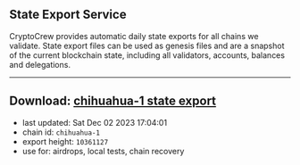 ## State Export Service
CryptoCrew provides automatic daily state exports for all chains we validate. State export files can be used as genesis files and are a snapshot of the current blockchain state, including all validators, accounts, balances and delegations.

---
**Download: [chihuahua-1 state export](https://dl.ccvalidators.com/SERVICE/chihuahua/chihuahua-1_export_10361127.json)**
---

- last updated: Sat Dec 02 2023 17:04:01
- chain id: `chihuahua-1`
- export height: `10361127`
- use for: airdrops, local tests, chain recovery
